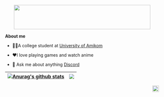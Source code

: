 <p align="center">
  <img width="447" height="80" src="https://user-images.githubusercontent.com/114798157/222955705-a798f9d6-0385-46f6-801e-14bae17b5ed5.png">
</p>




**About me**

- 👨‍🎓A college student at [University of Amikom](https://home.amikom.ac.id/)

- ❤I love playing games and watch anime

- 💬 Ask me about anything [Discord](https://discordapp.com/users/329766075778465793)
    


| <a href="https://github.com/kevinkyun/github-readme-stats"><img align="center" src="https://github-readme-stats.vercel.app/api?username=kevinkyun&show_icons=true&include_all_commits=true&theme=transparent&hide_border=true" alt="Anurag's github stats" /></a> | <a href="https://github.com/kevinkyun/github-readme-stats"><img align="center" src="https://github-readme-stats.vercel.app/api/top-langs/?username=kevinkyun&layout=compact&theme=transparent&hide_border=true" /></a> |
| ------------- | ------------- |


<a href="https://twitter.com/kevin_kyun">
  <img align="right" alt="Kevin | Twitter" width="21px" src="https://raw.githubusercontent.com/anuraghazra/anuraghazra/master/assets/twitter.svg" />
</a>
